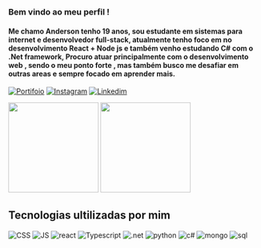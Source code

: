
### Bem vindo ao meu perfil !


#### Me chamo Anderson tenho 19 anos, sou estudante em sistemas para internet e desenvolvedor full-stack, atualmente tenho foco em no desenvolvimento React + Node js e também venho estudando C# com o .Net framework, Procuro atuar principalmente com o desenvolvimento web , sendo o meu ponto forte , mas também busco me desafiar em outras areas e sempre focado em aprender mais.


[![Portifoio](https://img.shields.io/website-up-down-green-red/http/monip.org.svg?label=AndersonLima.portifolio&style=for-the-badge)](https://andersonlima13.github.io/Portifolio/)
[![Instagram](https://img.shields.io/badge/Instagram-E4405F?style=for-the-badge&logo=instagram&logoColor=white)](https://instagram.com/anderson.tsx)
[![Linkedim](https://img.shields.io/badge/LinkedIn-0077B5?style=for-the-badge&logo=linkedin&logoColor=white)](https://www.linkedin.com/in/anderson-lima-617b50241/)


<div>
<img height="180em" src="https://github-readme-stats.vercel.app/api?username=Andersonlima13&show_icons=true&theme=synthwave"/>
<img height="180em" src="https://github-readme-stats.vercel.app/api/top-langs/?username=Andersonlima13&layout=compact&theme=synthwave"/>
</div>

## Tecnologias ultilizadas por mim 

<div stlye="display: inine_block> <br/>
  <img align="center" alt="html5"src="https://img.shields.io/badge/HTML-239120?style=for-the-badge&logo=html5&logoColor=white" />
  <img align="center" alt="CSS"src="https://img.shields.io/badge/CSS-239120?&style=for-the-badge&logo=css3&logoColor=white" />
  <img align="center" alt="JS"src="https://img.shields.io/badge/JavaScript-F7DF1E?style=for-the-badge&logo=javascript&logoColor=black" />
  <img align="center" alt="react"src="https://img.shields.io/badge/React-20232A?style=for-the-badge&logo=react&logoColor=61DAFB" />                                         <img align="center" alt="Typescript"src="https://img.shields.io/badge/TypeScript-007ACC?style=for-the-badge&logo=typescript&logoColor=white" />                           <img align="center" alt=".net"src="https://img.shields.io/badge/.NET-5C2D91?style=for-the-badge&logo=.net&logoColor=white" />
  <img align="center" alt="python"src="https://img.shields.io/badge/Python-14354C?style=for-the-badge&logo=python&logoColor=white" />
  <img align="center" alt="c#"src="https://img.shields.io/badge/C%23-239120?style=for-the-badge&logo=c-sharp&logoColor=white" />                                           <img align="center" alt="mongo"src="https://img.shields.io/badge/MySQL-00000F?style=for-the-badge&logo=mysql&logoColor=white" />                                        <img align="center" alt="sql"src="https://img.shields.io/badge/MongoDB-4EA94B?style=for-the-badge&logo=mongodb&logoColor=white" />             
                                                                                                                             
</div><br/>









